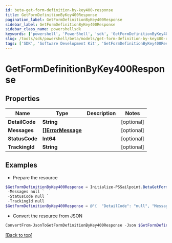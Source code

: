 ```yaml
---
id: beta-get-form-definition-by-key400-response
title: GetFormDefinitionByKey400Response
pagination_label: GetFormDefinitionByKey400Response
sidebar_label: GetFormDefinitionByKey400Response
sidebar_class_name: powershellsdk
keywords: ['powershell', 'PowerShell', 'sdk', 'GetFormDefinitionByKey400Response', 'BetaGetFormDefinitionByKey400Response'] 
slug: /tools/sdk/powershell/beta/models/get-form-definition-by-key400-response
tags: ['SDK', 'Software Development Kit', 'GetFormDefinitionByKey400Response', 'BetaGetFormDefinitionByKey400Response']
---
```



# GetFormDefinitionByKey400Response

## Properties

Name | Type | Description | Notes
------------ | ------------- | ------------- | -------------
**DetailCode** | **String** |  | [optional] 
**Messages** | [**[]ErrorMessage**](error-message) |  | [optional] 
**StatusCode** | **Int64** |  | [optional] 
**TrackingId** | **String** |  | [optional] 

## Examples

- Prepare the resource
```powershell
$GetFormDefinitionByKey400Response = Initialize-PSSailpoint.BetaGetFormDefinitionByKey400Response  -DetailCode null `
 -Messages null `
 -StatusCode null `
 -TrackingId null
$GetFormDefinitionByKey400Response = @"{  "DetailCode": "null", "Messages": null, "StatusCode": null, "TrackingId": "null" }"@
```

- Convert the resource from JSON
```powershell
ConvertFrom-JsonToGetFormDefinitionByKey400Response -Json $GetFormDefinitionByKey400Response
```


[[Back to top]](#) 

